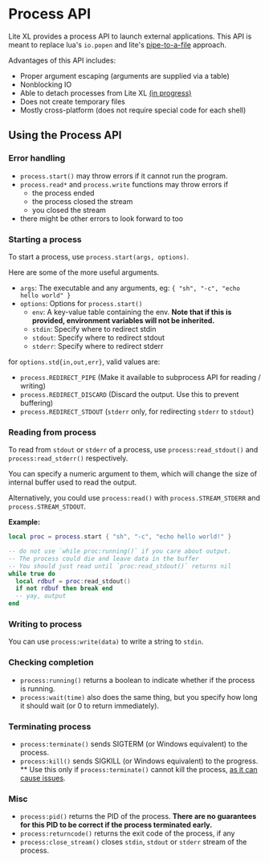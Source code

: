 # Process API

Lite XL provides a process API to launch external applications. This API is meant to replace
lua's `io.popen` and lite's [pipe-to-a-file][1] approach.

Advantages of this API includes:
- Proper argument escaping (arguments are supplied via a table)
- Nonblocking IO
- Able to detach processes from Lite XL [(in progress)][2]
- Does not create temporary files
- Mostly cross-platform (does not require special code for each shell)

## Using the Process API

### Error handling
- `process.start()` may throw errors if it cannot run the program.
- `process.read*` and `process.write` functions may throw errors if
  - the process ended
  - the process closed the stream
  - you closed the stream
- there might be other errors to look forward to too

### Starting a process
To start a process, use `process.start(args, options)`.

Here are some of the more useful arguments.
- `args`: The executable and any arguments, eg: `{ "sh", "-c", "echo hello world" }`
- `options`: Options for `process.start()`
  - `env`: A key-value table containing the env. **Note that if this is provided,
            environment variables will not be inherited.**
  - `stdin`: Specify where to redirect stdin
  - `stdout`: Specify where to redirect stdout
  - `stderr`: Specify where to redirect stderr

for `options.std{in,out,err}`, valid values are:
- `process.REDIRECT_PIPE` (Make it available to subprocess API for reading / writing)
- `process.REDIRECT_DISCARD` (Discard the output. Use this to prevent buffering)
- `process.REDIRECT_STDOUT` (`stderr` only, for redirecting `stderr` to `stdout`)

### Reading from process
To read from `stdout` or `stderr` of a process, use `process:read_stdout()` and
`process:read_stderr()` respectively.

You can specify a numeric argument to them, which will change the size of internal buffer used 
to read the output.

Alternatively, you could use `process:read()` with `process.STREAM_STDERR` and `process.STREAM_STDOUT`.

**Example:**
```lua
local proc = process.start { "sh", "-c", "echo hello world!" }

-- do not use `while proc:running()` if you care about output.
-- The process could die and leave data in the buffer
-- You should just read until `proc:read_stdout()` returns nil
while true do
  local rdbuf = proc:read_stdout()
  if not rdbuf then break end
  -- yay, output
end
```

### Writing to process
You can use `process:write(data)` to write a string to `stdin`.

### Checking completion
- `process:running()` returns a boolean to indicate whether if the process is running.
- `process:wait(time)` also does the same thing, but you specify how long it should wait (or 0 to return immediately).

### Terminating process
- `process:terminate()` sends SIGTERM (or Windows equivalent) to the process.
- `process:kill()` sends SIGKILL (or Windows equivalent) to the progress.
** Use this only if `process:terminate()` cannot kill the process, [as it can cause issues][3].

### Misc
- `process:pid()` returns the PID of the process.
**There are no guarantees for this PID to be correct if the process terminated early.**
- `process:returncode()` returns the exit code of the process, if any
- `process:close_stream()` closes `stdin`, `stdout` or `stderr` stream of the process.


[1]: https://github.com/rxi/console/blob/fb3d414d085d4110364314d6cd8380dc1d386249/init.lua#L100
[2]: https://github.com/lite-xl/lite-xl/pull/535
[3]: http://turnoff.us/geek/dont-sigkill/
